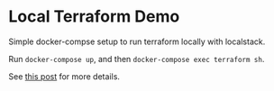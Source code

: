 # Local Terraform Demo

Simple docker-compse setup to run terraform locally with localstack.

Run `docker-compose up`, and then `docker-compose exec terraform sh`.

See [this post](https://blog.antlypls.com/blog/2020/07/10/terraform-localstack-demo/) for more details.
